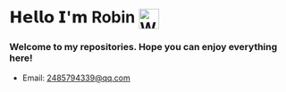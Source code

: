 𝗛𝗲𝗹𝗹𝗼 𝗜'𝗺 Robin <img align=center src="https://user-images.githubusercontent.com/26017543/213809353-c908d93c-3dff-4694-9d13-e0e5cbdb879c.png" alt="Waving Hand" width="36" height="36" />
========
### Welcome to my repositories. Hope you can enjoy everything here!</br>

- Email: 2485794339@qq.com


